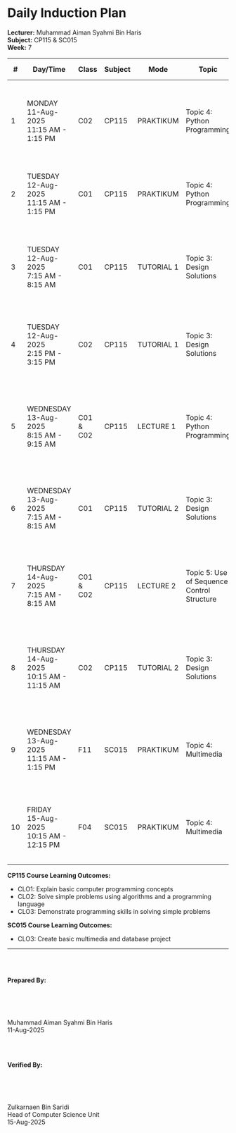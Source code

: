 # Daily Induction Plan

<style>
@media print {
  @page {
    size: A4 landscape !important;
    margin: 0.3in !important;
  }
  body {
    transform: rotate(90deg);
    transform-origin: left top;
    width: 100vh;
    height: 100vw;
    overflow: hidden;
    position: absolute;
    top: 100%;
    left: 0;
  }
  table {
    font-size: 8px;
    width: 100%;
    border-collapse: collapse;
  }
  th, td {
    padding: 2px;
    border: 1px solid #ccc;
    word-wrap: break-word;
  }
}
@page {
  size: A4 landscape !important;
}
</style>

**Lecturer:** Muhammad Aiman Syahmi Bin Haris  
**Subject:** CP115 & SC015  
**Week:** 7

| # | Day/Time | Class | Subject | Mode | Topic | Learning Outcome | CLO | Reflection |
|---|----------|-------|---------|------|-------|------------------|-----|------------|
| 1 | MONDAY<br>11-Aug-2025<br>11:15 AM - 1:15 PM | C02 | CP115 | PRAKTIKUM | Topic 4: Python Programming | (g) Compile and run simple Python programs | CLO3 | Students experience some initial difficulties with Python syntax but successfully compile basic programs |
| 2 | TUESDAY<br>12-Aug-2025<br>11:15 AM - 1:15 PM | C01 | CP115 | PRAKTIKUM | Topic 4: Python Programming | (g) Compile and run simple Python programs | CLO3 | Most students can compile and run simple Python programs with minimal assistance |
| 3 | TUESDAY<br>12-Aug-2025<br>7:15 AM - 8:15 AM | C01 | CP115 | TUTORIAL 1 | Topic 3: Design Solutions | (e) Convert pseudocode to a flowchart and a flowchart to pseudocode | CLO2 | Students understand conversion concepts but find complex flowchart to pseudocode translation challenging |
| 4 | TUESDAY<br>12-Aug-2025<br>2:15 PM - 3:15 PM | C02 | CP115 | TUTORIAL 1 | Topic 3: Design Solutions | (e) Convert pseudocode to a flowchart and a flowchart to pseudocode | CLO2 | Most students successfully convert between pseudocode and flowcharts for basic algorithms |
| 5 | WEDNESDAY<br>13-Aug-2025<br>8:15 AM - 9:15 AM | C01 & C02 | CP115 | LECTURE 1 | Topic 4: Python Programming | (e) Identify the use of assignment and arithmetic operators | CLO1 | Students can identify different arithmetic operators and understand their precedence in Python expressions |
| 6 | WEDNESDAY<br>13-Aug-2025<br>7:15 AM - 8:15 AM | C01 | CP115 | TUTORIAL 2 | Topic 3: Design Solutions | (e) Convert pseudocode to a flowchart and a flowchart to pseudocode | CLO1, CLO2 | Students demonstrate good progress in converting between design representations accurately |
| 7 | THURSDAY<br>14-Aug-2025<br>7:15 AM - 8:15 AM | C01 & C02 | CP115 | LECTURE 2 | Topic 5: Use of Sequence Control Structure | (a) Identify the appropriate control structures (sequence, selection and repetition) | CLO1 | Most students understand when to apply different control structures but need practice with complex scenarios |
| 8 | THURSDAY<br>14-Aug-2025<br>10:15 AM - 11:15 AM | C02 | CP115 | TUTORIAL 2 | Topic 3: Design Solutions | (e) Convert pseudocode to a flowchart and a flowchart to pseudocode | CLO1, CLO2 | Students successfully complete conversion exercises and show improved understanding of design methodologies |
| 9 | WEDNESDAY<br>13-Aug-2025<br>11:15 AM - 1:15 PM | F11 | SC015 | PRAKTIKUM | Topic 4: Multimedia | (b) Produce multimedia project | CLO3 | Students can identify multimedia elements but need practice distinguishing between animation types |
| 10 | FRIDAY<br>15-Aug-2025<br>10:15 AM - 12:15 PM | F04 | SC015 | PRAKTIKUM | Topic 4: Multimedia | (b) Produce multimedia project | CLO3 | Most students understand multimedia concepts, though some struggle with technical terminology |

**CP115 Course Learning Outcomes:**
- CLO1: Explain basic computer programming concepts
- CLO2: Solve simple problems using algorithms and a programming language  
- CLO3: Demonstrate programming skills in solving simple problems

**SC015 Course Learning Outcomes:**
- CLO3: Create basic multimedia and database project

---

<br><br>

**Prepared By:**

<br><br><br>

Muhammad Aiman Syahmi Bin Haris  
11-Aug-2025

<br><br>

**Verified By:**

<br><br><br>

Zulkarnaen Bin Saridi  
Head of Computer Science Unit  
15-Aug-2025
